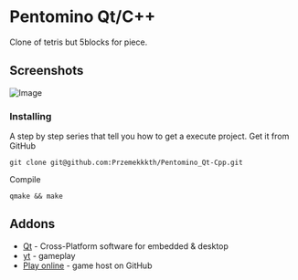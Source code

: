 # Pentomino Qt/C++
Clone of tetris but 5blocks for piece.
## Screenshots
![Image](https://user-images.githubusercontent.com/28188300/188275793-29e87a85-55d4-4840-af4e-af646e2a6f97.png)
### Installing
A step by step series  that tell you how to get a execute project.
Get it from GitHub
```
git clone git@github.com:Przemekkkth/Pentomino_Qt-Cpp.git
```
Compile
```
qmake && make
```

## Addons
* [Qt](https://www.qt.io/) - Cross-Platform software for embedded & desktop
* [yt](https://youtu.be/fVtmckgR38g) - gameplay
* [Play online](https://przemekkkth.github.io/pentomino/index.html) - game host on GitHub
